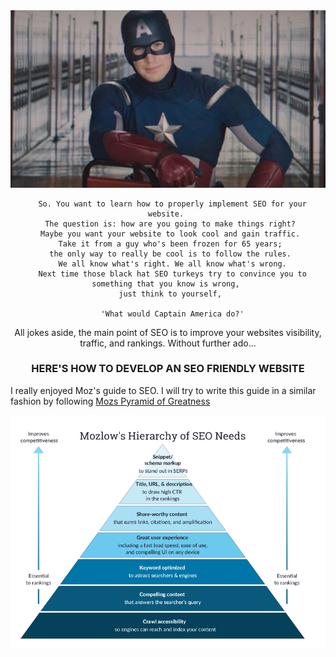 <div align = "center">
<img src = "images/captain.jpg">

```
  So. You want to learn how to properly implement SEO for your website. 
  The question is: how are you going to make things right? 
  Maybe you want your website to look cool and gain traffic. 
  Take it from a guy who's been frozen for 65 years; 
  the only way to really be cool is to follow the rules. 
  We all know what's right. We all know what's wrong.
  Next time those black hat SEO turkeys try to convince you to something that you know is wrong, 
  just think to yourself, 

  'What would Captain America do?'
```

</div>

<p align="center"> 
  All jokes aside, the main point of SEO is to improve your websites visibility, traffic, and rankings.
  Without further ado...
</p>

### <p align="center"> HERE'S HOW TO DEVELOP AN SEO FRIENDLY WEBSITE </p>

I really enjoyed Moz's guide to SEO. I will try to write this guide in a similar fashion by following
[Mozs Pyramid of Greatness](https://moz.com/beginners-guide-to-seo)
  <div align = "center">
    <img src = "images/moz.PNG">
  </div>

